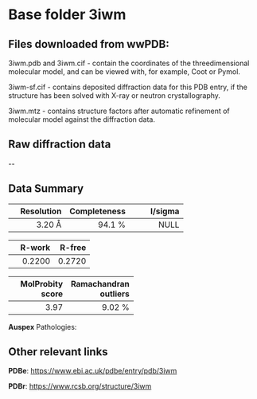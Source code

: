 # Base folder 3iwm

## Files downloaded from wwPDB:

3iwm.pdb and 3iwm.cif - contain the coordinates of the threedimensional molecular model, and can be viewed with, for example, Coot or Pymol.

3iwm-sf.cif - contains deposited diffraction data for this PDB entry, if the structure has been solved with X-ray or neutron crystallography.

3iwm.mtz - contains structure factors after automatic refinement of molecular model against the diffraction data.

## Raw diffraction data

--<br> 

## Data Summary
|   | Resolution | Completeness| I/sigma |
|---|-------------:|----------------:|--------------:|
|   |3.20 Å|94.1  %|<img width=50/>NULL |

|   | **R-work**| **R-free**   
|---|-------------:|----------------:|           
||  0.2200|  0.2720|

|   |**MolProbity<br>score**| **Ramachandran<br>outliers** 
|---|-------------:|----------------:|
||  3.97|  9.02 %|

**Auspex** Pathologies: 

 

## Other relevant links 
**PDBe**:  https://www.ebi.ac.uk/pdbe/entry/pdb/3iwm
 
**PDBr**: https://www.rcsb.org/structure/3iwm 

